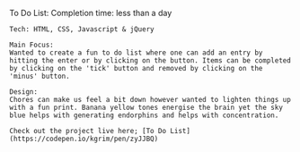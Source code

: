 To Do List:
Completion time: less than a day

    Tech: HTML, CSS, Javascript & jQuery

    Main Focus:
    Wanted to create a fun to do list where one can add an entry by hitting the enter or by clicking on the button. Items can be completed by clicking on the 'tick' button and removed by clicking on the 'minus' button.

    Design:
    Chores can make us feel a bit down however wanted to lighten things up with a fun print. Banana yellow tones energise the brain yet the sky blue helps with generating endorphins and helps with concentration.

    Check out the project live here; [To Do List](https://codepen.io/kgrim/pen/zyJJBQ)
